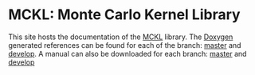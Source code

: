 # MCKL: Monte Carlo Kernel Library

This site hosts the documentation of the [MCKL][MCKL] library. The
[Doxygen][Doxygen] generated references can be found for each of the branch:
[master][master_ref] and [develop][develop_ref]. A manual can also be
downloaded for each branch: [master][master_usr] and [develop][develop_usr]

[Doxygen]: http://www.stack.nl/~dimitri/doxygen/manual.html
[develop_ref]: http://zhouyan.github.io/MCKLDoc/develop
[develop_usr]: http://zhouyan.github.io/MCKLDoc/develop/manual.pdf
[master_ref]: http://zhouyan.github.io/MCKLDoc/master
[master_usr]: http://zhouyan.github.io/MCKLDoc/master/manual.pdf
[MCKL]: https://github.com/zhouyan/MCKL
